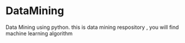 # DataMining
Data Mining using python. this is data mining respository , you will find machine learning algorithm
